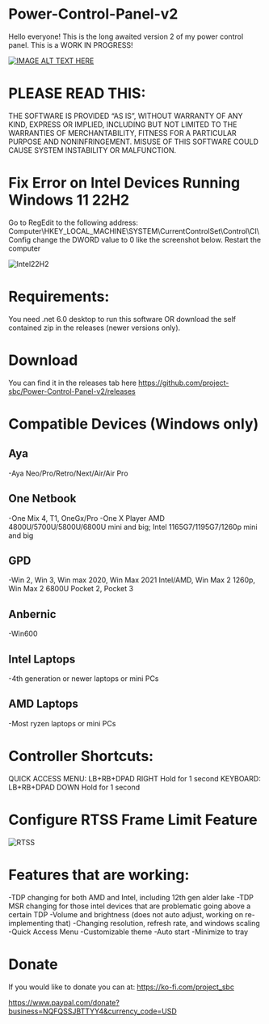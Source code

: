 # Power-Control-Panel-v2

Hello everyone! This is the long awaited version 2 of my power control panel. This is a WORK IN PROGRESS!

[![IMAGE ALT TEXT HERE](https://img.youtube.com/vi/LsCFg_GVnc0/0.jpg)](https://www.youtube.com/watch?v=LsCFg_GVnc0)



# PLEASE READ THIS:
THE SOFTWARE IS PROVIDED “AS IS”, WITHOUT WARRANTY OF ANY KIND, EXPRESS OR IMPLIED, INCLUDING BUT NOT LIMITED TO THE WARRANTIES OF MERCHANTABILITY, FITNESS FOR A PARTICULAR PURPOSE AND NONINFRINGEMENT. MISUSE OF THIS SOFTWARE COULD CAUSE SYSTEM INSTABILITY OR MALFUNCTION.

# Fix Error on Intel Devices Running Windows 11 22H2

Go to RegEdit to the following address:  Computer\HKEY_LOCAL_MACHINE\SYSTEM\CurrentControlSet\Control\CI\Config
change the DWORD value to 0 like the screenshot below.
Restart the computer

![Intel22H2](https://github.com/project-sbc/Power-Control-Panel-v2/blob/master/Intel%2022H2%20driver%20fix.jpg?raw=true "Intel 22H2 fix")


# Requirements:
You need .net 6.0 desktop to run this software OR download the self contained zip in the releases (newer versions only).

# Download
You can find it in the releases tab here https://github.com/project-sbc/Power-Control-Panel-v2/releases

# Compatible Devices (Windows only)
## Aya
-Aya Neo/Pro/Retro/Next/Air/Air Pro

## One Netbook
-One Mix 4, T1, OneGx/Pro
-One X Player AMD 4800U/5700U/5800U/6800U mini and big; Intel 1165G7/1195G7/1260p mini and big

## GPD
-Win 2, Win 3, Win max 2020, Win Max 2021 Intel/AMD, Win Max 2 1260p, Win Max 2 6800U Pocket 2, Pocket 3

## Anbernic
-Win600

## Intel Laptops
-4th generation or newer laptops or mini PCs

## AMD Laptops
-Most ryzen laptops or mini PCs

# Controller Shortcuts:
QUICK ACCESS MENU:   LB+RB+DPAD RIGHT  Hold for 1 second
KEYBOARD:   LB+RB+DPAD DOWN  Hold for 1 second

# Configure RTSS Frame Limit Feature
![RTSS](https://github.com/project-sbc/Power-Control-Panel-v2/blob/master/RTSS%20PCP%20Setup.jpg?raw=true "RTSS Setup")


# Features that are working:
-TDP changing for both AMD and Intel, including 12th gen alder lake
-TDP MSR changing for those intel devices that are problematic going above a certain TDP
-Volume and brightness (does not auto adjust, working on re-implementing that)
-Changing resolution, refresh rate, and windows scaling
-Quick Access Menu
-Customizable theme
-Auto start
-Minimize to tray


# Donate
If you would like to donate you can at:
https://ko-fi.com/project_sbc

https://www.paypal.com/donate?business=NQFQSSJBTTYY4&currency_code=USD
